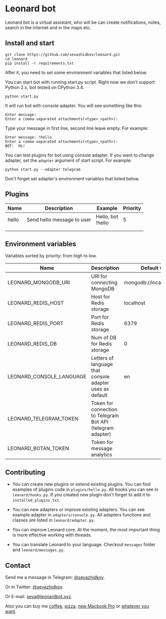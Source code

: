 # Leonard bot
Leonard bot is a virtual assistant, who will be can create notifications, notes, search in the internet and in the maps etc.
## Install and start
```
git clone https://github.com/sevazhidkov/leonard.git
cd leonard
pip install -r requirements.txt
```
After it, you need to set some environment variables that listed below.

You can start bot with running start.py script. Right now we don't support Python 2.x, bot tested on CPython 3.4.
```
python start.py
```
It will run bot with console adapter. You will see something like this:
```
Enter message:
Enter a comma-separated attachments(<type>_<path>):
```
Type your message in first line, second line leave empty. For example:
```
Enter message: !hello
Enter a comma-separated attachments(<type>_<path>):
BOT:  Hi!
```
You can test plugins for bot using console adapter. If you want to change adapter, set the ```adapter``` argument
of start script. For example:
```
python start.py --adapter telegram
```
Don't forget set adapter's environment variables that listed below.
## Plugins
| Name  | Description                | Example              | Priority |
|-------|----------------------------|----------------------|----------|
| hello | Send hello message to user | Hello, bot<br>!hello | 5        |
|       |                            |                      |          |
|       |                            |                      |          |
## Environment variables
Variables sorted by priority: from high to low.

| Name                       | Description                                                 | Default value             |
|----------------------------|-------------------------------------------------------------|---------------------------|
| LEONARD\_MONGODB\_URI      | URI for connecting MongoDB                                  | mongodb://localhost:27017 |
| LEONARD\_REDIS\_HOST       | Host for Redis storage                                      | localhost                 |
| LEONARD\_REDIS\_PORT       | Port for Redis storage                                      | 6379                      |
| LEONARD\_REDIS\_DB         | Num of DB for Redis storage                                 | 0                         |
| LEONARD\_CONSOLE\_LANGUAGE | Letters of language that console adapter uses as default    | en                        |
| LEONARD\_TELEGRAM\_TOKEN   | Token for connection to Telegram Bot API (telegram adapter) |                           |
| LEONARD\_BOTAN\_TOKEN      | Token for message analytics                                 |                           |

## Contributing
* You can create new plugins or extend existing plugins. You can find examples of
plugins code in ```plugins/hello.py```. All hooks you can see in ```leonard/hooks.py```.
If you created new plugin don't forget to add it to ```installed_plugins.txt```.

* You can new adapters or improve existing adapters. You can see example adapter in
```adapters/console.py```. All adapters functions and classes are listed in ```leonard/adapter.py```.

* You can improve Leonard core. At the moment, the most important thing is more effective working with threads.

* You can translate Leonard to your language. Checkout ```messages``` folder and ```leonard/messages.py```.

## Contact
Send me a message in Telegram: [@sevazhidkov](https://telegram.me/sevazhidkov).

Or in Twitter: [@sevazhidkov](https://twitter.com/sevazhidkov).

Or E-mail: [seva@leonardbot.xyz](mailto:seva@leonardbot.xyz).

Also you can buy me [coffee](https://paypal.me/sevazhidkov/5USD), [pizza](https://paypal.me/sevazhidkov/10USD),
[new Macbook Pro](https://paypal.me/sevazhidkov/2408USD) or [whatever you want](https://paypal.me/sevazhidkov).